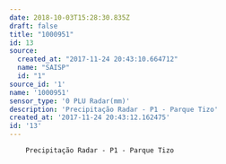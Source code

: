 ```yaml
---
date: 2018-10-03T15:28:30.835Z
draft: false
title: "1000951"
id: 13
source:
  created_at: "2017-11-24 20:43:10.664712"
  name: "SAISP"
  id: "1"
source_id: '1'
name: '1000951'
sensor_type: '0 PLU Radar(mm)'
description: 'Precipitação Radar - P1 - Parque Tizo'
created_at: '2017-11-24 20:43:12.162475'
id: '13'
---
```

		Precipitação Radar - P1 - Parque Tizo